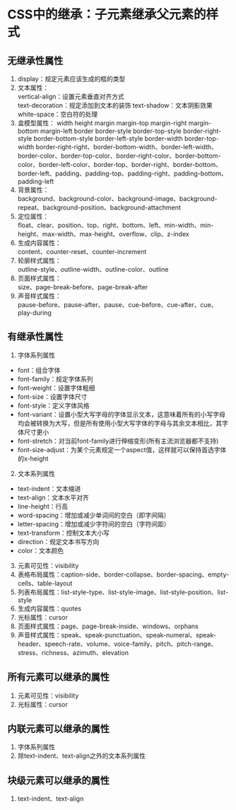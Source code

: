 # CSS中的继承：子元素继承父元素的样式

## 无继承性属性
1. display：规定元素应该生成的框的类型
2. 文本属性：  
vertical-align：设置元素垂直对齐方式  
text-decoration：规定添加到文本的装饰
text-shadow：文本阴影效果
white-space：空白符的处理
3. 盒模型属性：
width height margin margin-top margin-right margin-bottom margin-left border border-style border-top-style border-right-style border-bottom-style border-left-style border-width border-top-width border-right-right、border-bottom-width、border-left-width、border-color、border-top-color、border-right-color、border-bottom-color、border-left-color、border-top、border-right、border-bottom、border-left、padding、padding-top、padding-right、padding-bottom、padding-left  
4. 背景属性：  
background、background-color、background-image、background-repeat、background-position、background-attachment  
5. 定位属性：  
float、clear、position、top、right、bottom、left、min-width、min-height、max-width、max-height、overflow、clip、z-index  
6. 生成内容属性：  
content、counter-reset、counter-increment  
7. 轮廓样式属性：    
outline-style、outline-width、outline-color、outline  
8. 页面样式属性：  
size、page-break-before、page-break-after  
9. 声音样式属性：  
pause-before、pause-after、pause、cue-before、cue-after、cue、play-during  

## 有继承性属性  
1. 字体系列属性  
* font：组合字体  
* font-family：规定字体系列    
* font-weight：设置字体粗细    
* font-size：设置字体尺寸  
* font-style：定义字体风格  
* font-variant：设置小型大写字母的字体显示文本，这意味着所有的小写字母均会被转换为大写，但是所有使用小型大写字体的字母与其余文本相比，其字体尺寸更小  
* font-stretch：对当前font-family进行伸缩变形(所有主流浏览器都不支持)
* font-size-adjust：为某个元素规定一个aspect值，这样就可以保持首选字体的x-height  
2. 文本系列属性
* text-indent：文本缩进  
* text-align：文本水平对齐  
* line-height：行高  
* word-spacing：增加或减少单词间的空白（即字间隔）  
* letter-spacing：增加或减少字符间的空白（字符间距）  
* text-transform：控制文本大小写  
* direction：规定文本书写方向  
* color：文本颜色  
3. 元素可见性：visibility
4. 表格布局属性：caption-side、border-collapse、border-spacing、empty-cells、table-layout
5. 列表布局属性：list-style-type、list-style-image、list-style-position、list-style
6. 生成内容属性：quotes
7. 光标属性：cursor
8. 页面样式属性：page、page-break-inside、windows、orphans
9. 声音样式属性：speak、speak-punctuation、speak-numeral、speak-header、speech-rate、volume、voice-family、pitch、pitch-range、stress、richness、azimuth、elevation

## 所有元素可以继承的属性
1. 元素可见性：visibility
2. 光标属性：cursor 

## 内联元素可以继承的属性
1. 字体系列属性
2. 除text-indent、text-align之外的文本系列属性

## 块级元素可以继承的属性
1. text-indent、text-align